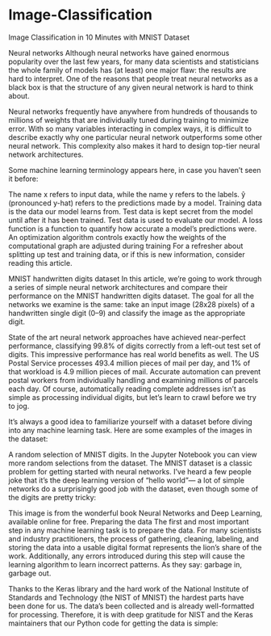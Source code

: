 # Image-Classification
Image Classification in 10 Minutes with MNIST Dataset


Neural networks
Although neural networks have gained enormous popularity over the last few years, for many data scientists and statisticians the whole family of models has (at least) one major flaw: the results are hard to interpret. One of the reasons that people treat neural networks as a black box is that the structure of any given neural network is hard to think about.

Neural networks frequently have anywhere from hundreds of thousands to millions of weights that are individually tuned during training to minimize error. With so many variables interacting in complex ways, it is difficult to describe exactly why one particular neural network outperforms some other neural network. This complexity also makes it hard to design top-tier neural network architectures.

Some machine learning terminology appears here, in case you haven’t seen it before:

The name x refers to input data, while the name y refers to the labels. ŷ (pronounced y-hat) refers to the predictions made by a model.
Training data is the data our model learns from.
Test data is kept secret from the model until after it has been trained. Test data is used to evaluate our model.
A loss function is a function to quantify how accurate a model’s predictions were.
An optimization algorithm controls exactly how the weights of the computational graph are adjusted during training
For a refresher about splitting up test and training data, or if this is new information, consider reading this article.

MNIST handwritten digits dataset
In this article, we’re going to work through a series of simple neural network architectures and compare their performance on the MNIST handwritten digits dataset. The goal for all the networks we examine is the same: take an input image (28x28 pixels) of a handwritten single digit (0–9) and classify the image as the appropriate digit.

State of the art neural network approaches have achieved near-perfect performance, classifying 99.8% of digits correctly from a left-out test set of digits. This impressive performance has real world benefits as well. The US Postal Service processes 493.4 million pieces of mail per day, and 1% of that workload is 4.9 million pieces of mail. Accurate automation can prevent postal workers from individually handling and examining millions of parcels each day. Of course, automatically reading complete addresses isn’t as simple as processing individual digits, but let’s learn to crawl before we try to jog.

It’s always a good idea to familiarize yourself with a dataset before diving into any machine learning task. Here are some examples of the images in the dataset:


A random selection of MNIST digits. In the Jupyter Notebook you can view more random selections from the dataset.
The MNIST dataset is a classic problem for getting started with neural networks. I’ve heard a few people joke that it’s the deep learning version of “hello world”— a lot of simple networks do a surprisingly good job with the dataset, even though some of the digits are pretty tricky:


This image is from the wonderful book Neural Networks and Deep Learning, available online for free.
Preparing the data
The first and most important step in any machine learning task is to prepare the data. For many scientists and industry practitioners, the process of gathering, cleaning, labeling, and storing the data into a usable digital format represents the lion’s share of the work. Additionally, any errors introduced during this step will cause the learning algorithm to learn incorrect patterns. As they say: garbage in, garbage out.

Thanks to the Keras library and the hard work of the National Institute of Standards and Technology (the NIST of MNIST) the hardest parts have been done for us. The data’s been collected and is already well-formatted for processing. Therefore, it is with deep gratitude for NIST and the Keras maintainers that our Python code for getting the data is simple:

